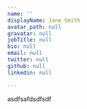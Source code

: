 ```yaml
---
name: ''
displayName: Jane Smith
avatar_path: null
gravatar: null
jobTitle: null
bio: null
email: null
twitter: null
github: null
linkedin: null

---
```

<p>asdfsafdsdfsdf</p>
